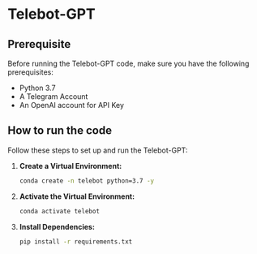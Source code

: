 # Telebot-GPT

## Prerequisite

Before running the Telebot-GPT code, make sure you have the following prerequisites:

- Python 3.7
- A Telegram Account
- An OpenAI account for API Key

## How to run the code

Follow these steps to set up and run the Telebot-GPT:

1. **Create a Virtual Environment:**

   ```bash
   conda create -n telebot python=3.7 -y
   ```

2. **Activate the Virtual Environment:**

   ```bash
   conda activate telebot
   ```

3. **Install Dependencies:**

   ```bash
   pip install -r requirements.txt
   ```